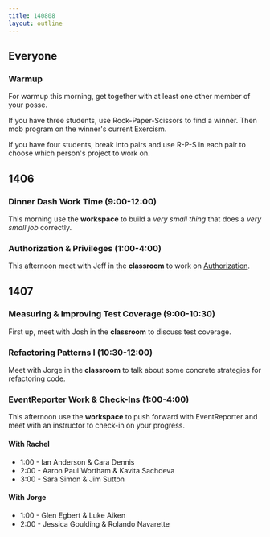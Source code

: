 ```yaml
---
title: 140808
layout: outline
---
```


## Everyone

### Warmup

For warmup this morning, get together with at least one other member of your
posse.

If you have three students, use Rock-Paper-Scissors to find a winner. Then mob
program on the winner's current Exercism.

If you have four students, break into pairs and use R-P-S in each pair to choose
which person's project to work on.

## 1406

### Dinner Dash Work Time (9:00-12:00)

This morning use the **workspace** to build a *very small thing* that does a *very
small job* correctly.

### Authorization & Privileges (1:00-4:00)

This afternoon meet with Jeff in the **classroom** to work on
[Authorization](http://tutorials.jumpstartlab.com/topics/auth/authorization.html).

## 1407

### Measuring & Improving Test Coverage (9:00-10:30)

First up, meet with Josh in the **classroom** to discuss test coverage.

### Refactoring Patterns I (10:30-12:00)

Meet with Jorge in the **classroom** to talk about some concrete strategies
for refactoring code.

### EventReporter Work & Check-Ins (1:00-4:00)

This afternoon use the **workspace** to push forward with EventReporter and
meet with an instructor to check-in on your progress.

#### With Rachel

* 1:00 - Ian Anderson & Cara Dennis
* 2:00 - Aaron Paul Wortham & Kavita Sachdeva
* 3:00 - Sara Simon & Jim Sutton

#### With Jorge

* 1:00 - Glen Egbert & Luke Aiken
* 2:00 - Jessica Goulding & Rolando Navarette

